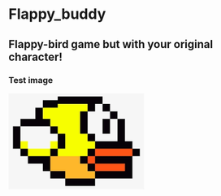 # Flappy_buddy
## Flappy-bird game but with your original character!

### Test image
<img src="flappybird.png" style="text-align:center">